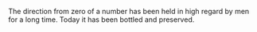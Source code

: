 The direction from zero of a number has been held in high regard by men for a
long time. Today it has been bottled and preserved.